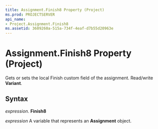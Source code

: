 ```yaml
---
title: Assignment.Finish8 Property (Project)
ms.prod: PROJECTSERVER
api_name:
- Project.Assignment.Finish8
ms.assetid: 3609260a-515a-734f-4eaf-d7b55d20963e
---
```



# Assignment.Finish8 Property (Project)

Gets or sets the local Finish custom field of the assignment. Read/write  **Variant**.


## Syntax

 _expression_. **Finish8**

 _expression_ A variable that represents an **Assignment** object.


